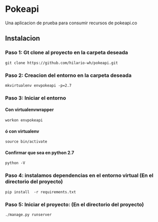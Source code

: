# Pokeapi
Una aplicacion de prueba para consumir recursos de pokeapi.co

## Instalacion

### Paso 1: Gt clone al proyecto en la carpeta deseada
    git clone https://github.com/hilario-wh/pokeapi.git
### Paso 2: Creacion del entorno en la carpeta deseada
    mkvirtualenv envpokeapi -p=2.7
### Paso 3: Iniciar el entorno
#### Con virtualenvwrapper
    workon envpokeapi
#### ó con virtualenv
    source bin/activate
#### Confirmar que sea en python 2.7
    python -V
### Paso 4: instalamos dependencias en el entorno virtual (En el directorio del proyecto)
    pip install  -r requirements.txt
### Paso 5: Iniciar el proyecto: (En el directorio del proyecto)
    ./manage.py runserver